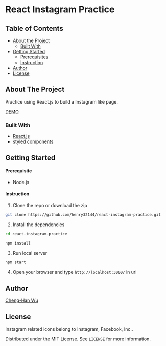# React Instagram Practice

<!-- TABLE OF CONTENTS -->
## Table of Contents

* [About the Project](#about-the-project)
  * [Built With](#built-with)
* [Getting Started](#getting-started)
  * [Prerequisites](#prerequisites)
  * [Instruction](#Instruction)
* [Author](#Author)
* [License](#license)



<!-- ABOUT THE PROJECT -->
## About The Project

Practice using React.js to build a Instagram like page.

[DEMO](https://henry32144.github.io/react-instagram-practice/)

### Built With
* [React.js](https://reactjs.org/)
* [styled components](https://styled-components.com/)

<!-- GETTING STARTED -->
## Getting Started

#### Prerequisite

* Node.js

#### Instruction

1. Clone the repo or download the zip
```sh
git clone https://github.com/henry32144/react-instagram-practice.git
```
2. Install the dependencies
```sh
cd react-instagram-practice

npm install
```
3. Run local server
```sh
npm start
```
4. Open your browser and type `http://localhost:3000/` in url

<!-- CONTRIBUTING -->
## Author

[Cheng-Han Wu](https://github.com/henry32144/)

<!-- LICENSE -->
## License

Instagram related icons belong to Instagram, Facebook, Inc..

Distributed under the MIT License. See `LICENSE` for more information.
